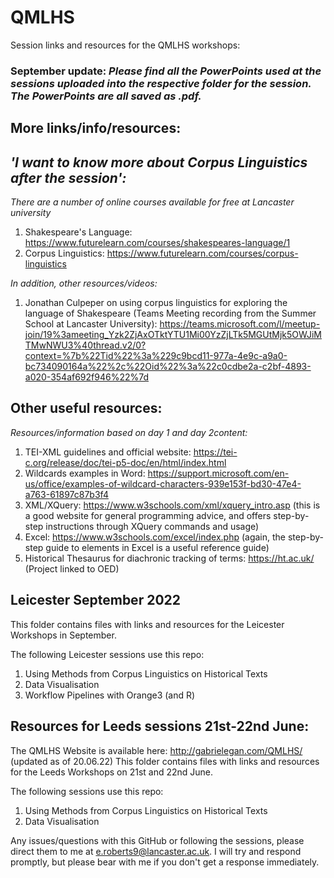 # QMLHS
Session links and resources for the QMLHS workshops:
### September update: *Please find all the PowerPoints used at the sessions uploaded into the respective folder for the session. The PowerPoints are all saved as .pdf.*

## More links/info/resources:
## *'I want to know more about Corpus Linguistics after the session':*

*There are a number of online courses available for free at Lancaster university*
1. Shakespeare's Language: https://www.futurelearn.com/courses/shakespeares-language/1
2. Corpus Linguistics: https://www.futurelearn.com/courses/corpus-linguistics

*In addition, other resources/videos:*
1. Jonathan Culpeper on using corpus linguistics for exploring the language of Shakespeare (Teams Meeting recording from the Summer School at Lancaster University): https://teams.microsoft.com/l/meetup-join/19%3ameeting_Yzk2ZjAxOTktYTU1Mi00YzZjLTk5MGUtMjk5OWJiMTMwNWU3%40thread.v2/0?context=%7b%22Tid%22%3a%229c9bcd11-977a-4e9c-a9a0-bc734090164a%22%2c%22Oid%22%3a%22c0cdbe2a-c2bf-4893-a020-354af692f946%22%7d

## Other useful resources:
*Resources/information based on day 1 and day 2content:*
1. TEI-XML guidelines and official website: https://tei-c.org/release/doc/tei-p5-doc/en/html/index.html
2. Wildcards examples in Word: https://support.microsoft.com/en-us/office/examples-of-wildcard-characters-939e153f-bd30-47e4-a763-61897c87b3f4
3. XML/XQuery: https://www.w3schools.com/xml/xquery_intro.asp (this is a good website for general programming advice, and offers step-by-step instructions through XQuery commands and usage)
4. Excel: https://www.w3schools.com/excel/index.php (again, the step-by-step guide to elements in Excel is a useful reference guide)
5. Historical Thesaurus for diachronic tracking of terms: https://ht.ac.uk/ (Project linked to OED)

## Leicester September 2022
This folder contains files with links and resources for the Leicester Workshops in September.

The following Leicester sessions use this repo:

1. Using Methods from Corpus Linguistics on Historical Texts
2. Data Visualisation
3. Workflow Pipelines with Orange3 (and R)


## Resources for Leeds sessions 21st-22nd June:
The QMLHS Website is available here: http://gabrielegan.com/QMLHS/ (updated as of 20.06.22)
This folder contains files with links and resources for the Leeds Workshops on 21st and 22nd June.

The following sessions use this repo:

1. Using Methods from Corpus Linguistics on Historical Texts
2. Data Visualisation

Any issues/questions with this GitHub or following the sessions, please direct them to me at e.roberts9@lancaster.ac.uk. I will try and respond promptly, but please bear with me if you don't get a response immediately.
